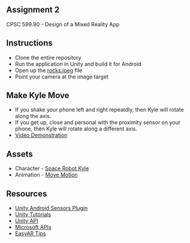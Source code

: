 ## Assignment 2
CPSC 599.90 - Design of a Mixed Reality App

## Instructions
- Clone the entire repository
- Run the application in Unity and build it for Android
- Open up the [rocks.jpeg]() file
- Point your camera at the image target

## Make Kyle Move
- If you shake your phone left and right repeatdly, then Kyle will rotate along the axis.
- If you get up, close and personal with the proximity sensor on your phone, then Kyle will rotate along a different axis.
- [Video Demonstration](https://youtu.be/sPc2DHLe2oQ)

## Assets
- Character - [Space Robot Kyle](https://assetstore.unity.com/packages/3d/characters/robots/space-robot-kyle-4696)
- Animation - [Move Motion](https://assetstore.unity.com/packages/3d/animations/move-motion-free-pack-25900)

## Resources
- [Unity Android Sensors Plugin](https://github.com/kshoji/Unity-Android-Sensor-Plugin)
- [Unity Tutorials](https://unity3d.com/learn/tutorials)
- [Unity API](https://docs.unity3d.com/ScriptReference/index.html)
- [Microsoft APIs](https://docs.microsoft.com/en-us/dotnet/api/)
- [EasyAR Tips](https://www.easyar.com/doc_sdk/en/Getting-Started/Setting-up-EasyAR-Unity-SDK.html)
